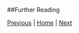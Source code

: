 ##Further Reading


[Previous](https://github.com/joed7/Redis/blob/master/persistence.md)  |  [Home](https://github.com/joed7/Redis/blob/master/home.md)  |  [Next](https://github.com/joed7/Redis/blob/master/conclusion.md)